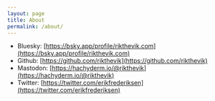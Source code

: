 ```yaml
---
layout: page
title: About
permalink: /about/
---
```


 - Bluesky: [https://bsky.app/profile/rikthevik.com](https://bsky.app/profile/rikthevik.com)
 - Github: [https://github.com/rikthevik](https://github.com/rikthevik)
 - Mastodon: [https://hachyderm.io/@rikthevik](https://hachyderm.io/@rikthevik)
 - Twitter: [https://twitter.com/erikfrederiksen](https://twitter.com/erikfrederiksen)

